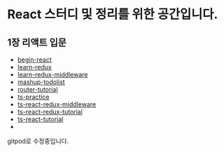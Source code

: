 # React 스터디 및 정리를 위한 공간입니다.

## 1장 리액트 입문

- [begin-react](./begin-react)
- [learn-redux](./learn-redux)
- [learn-redux-middleware](./learn-redux-middleware)
- [mashup-todolist](./mashup-todolist)
- [router-tutorial](./router-tutorial)
- [ts-practice](./ts-practice)
- [ts-react-redux-middleware](./ts-react-redux-middleware)
- [ts-react-redux-tutorial](./ts-react-redux-tutorial)
- [ts-react-tutorial](./ts-react-tutorial)
- []()

gitpod로 수정중입니다.
